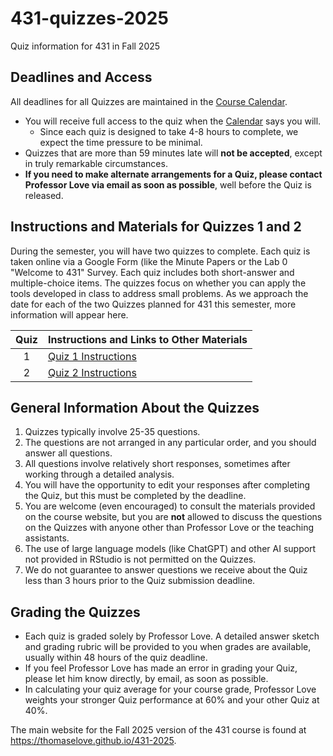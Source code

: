 # 431-quizzes-2025

Quiz information for 431 in Fall 2025

## Deadlines and Access

All deadlines for all Quizzes are maintained in the [Course Calendar](https://thomaselove.github.io/431-2025/calendar.html).

- You will receive full access to the quiz when the [Calendar](https://thomaselove.github.io/431-2025/calendar.html) says you will.
  - Since each quiz is designed to take 4-8 hours to complete, we expect the time pressure to be minimal.
- Quizzes that are more than 59 minutes late will **not be accepted**, except in truly remarkable circumstances.
- **If you need to make alternate arrangements for a Quiz, please contact Professor Love via email as soon as possible**, well before the Quiz is released. 

## Instructions and Materials for Quizzes 1 and 2

During the semester, you will have two quizzes to complete. Each quiz is taken online via a Google Form (like the Minute Papers or the Lab 0 "Welcome to 431" Survey. Each quiz includes both short-answer and multiple-choice items. The quizzes focus on whether you can apply the tools developed in class to address small problems. As we approach the date for each of the two Quizzes planned for 431 this semester, more information will appear here.

<div align="center">

| Quiz | Instructions and Links to Other Materials
| :---: | :---------------------------------------------------------------------------
1 | [Quiz 1 Instructions](https://github.com/THOMASELOVE/431-quizzes-2025/tree/main/quiz1)
2 | [Quiz 2 Instructions](https://github.com/THOMASELOVE/431-quizzes-2025/tree/main/quiz2)

</div>

## General Information About the Quizzes

1. Quizzes typically involve 25-35 questions. 
2. The questions are not arranged in any particular order, and you should answer all questions.
3. All questions involve relatively short responses, sometimes after working through a detailed analysis.
4. You will have the opportunity to edit your responses after completing the Quiz, but this must be completed by the deadline.
5. You are welcome (even encouraged) to consult the materials provided on the course website, but you are **not** allowed to discuss the questions on the Quizzes with anyone other than Professor Love or the teaching assistants.
6. The use of large language models (like ChatGPT) and other AI support not provided in RStudio is not permitted on the Quizzes.
7. We do not guarantee to answer questions we receive about the Quiz less than 3 hours prior to the Quiz submission deadline. 

## Grading the Quizzes

- Each quiz is graded solely by Professor Love. A detailed answer sketch and grading rubric will be provided to you when grades are available, usually within 48 hours of the quiz deadline. 
- If you feel Professor Love has made an error in grading your Quiz, please let him know directly, by email, as soon as possible.
- In calculating your quiz average for your course grade, Professor Love weights your stronger Quiz performance at 60% and your other Quiz at 40%.

The main website for the Fall 2025 version of the 431 course is found at <https://thomaselove.github.io/431-2025>.
